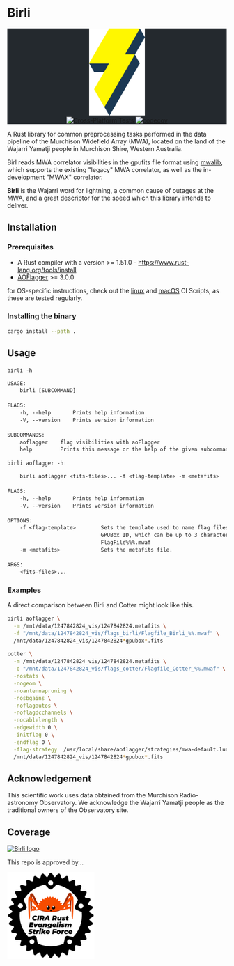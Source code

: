 # Birli

<!-- markdownlint-disable MD033 -->
<div class="bg-gray-dark" align="center" style="background-color:#24292e">
<img src="img/birli.png" height="200px" alt="Birli logo">
<br/>
<img src="https://github.com/MWATelescope/Birli/workflows/Cross-Platform%20Tests/badge.svg" alt="Cross-Platform Tests">
<a href="https://codecov.io/gh/MWATelescope/Birli"><img src="https://codecov.io/gh/MWATelescope/Birli/branch/main/graph/badge.svg?token=PK2KYEZOW9" alt="codecov"></a>
</div>

A Rust library for common preprocessing tasks performed in the data pipeline of the Murchison
Widefield Array (MWA), located on the land of the Wajarri Yamatji people in Murchison Shire, Western
Australia.

Birl reads MWA correlator visibilities in the gpufits file format using
[mwalib](https://github.com/MWATelescope/mwalib), which supports the existing "legacy" MWA
correlator, as well as the in-development "MWAX" correlator.

**Birli** is the Wajarri word for lightning, a common cause of outages at the MWA, and a great
descriptor for the speed which this library intends to deliver.

## Installation

### Prerequisites

- A Rust compiler with a version >= 1.51.0 - <https://www.rust-lang.org/tools/install>
- [AOFlagger](https://gitlab.com/aroffringa/aoflagger) >= 3.0.0

for OS-specific instructions, check out the [linux](https://github.com/MWATelescope/Birli/blob/main/.github/workflows/linux_test.yml) and [macOS](https://github.com/MWATelescope/Birli/blob/main/.github/workflows/macos_test.yml) CI Scripts, as these are tested regularly.

### Installing the binary

```bash
cargo install --path .
```

## Usage

`birli -h`

```txt
USAGE:
    birli [SUBCOMMAND]

FLAGS:
    -h, --help       Prints help information
    -V, --version    Prints version information

SUBCOMMANDS:
    aoflagger    flag visibilities with aoFlagger
    help         Prints this message or the help of the given subcommand(s)
```

`birli aoflagger -h`

```txt
    birli aoflagger <fits-files>... -f <flag-template> -m <metafits>

FLAGS:
    -h, --help       Prints help information
    -V, --version    Prints version information

OPTIONS:
    -f <flag-template>        Sets the template used to name flag files. Percents are substituted for the zero-prefixed
                              GPUBox ID, which can be up to 3 characters log. Similar to -o in Cotter. Example:
                              FlagFile%%%.mwaf
    -m <metafits>             Sets the metafits file.

ARGS:
    <fits-files>...
```

### Examples

A direct comparison between Birli and Cotter might look like this.

```bash
birli aoflagger \
  -m /mnt/data/1247842824_vis/1247842824.metafits \
  -f "/mnt/data/1247842824_vis/flags_birli/Flagfile_Birli_%%.mwaf" \
  /mnt/data/1247842824_vis/1247842824*gpubox*.fits
```

```bash
cotter \
  -m /mnt/data/1247842824_vis/1247842824.metafits \
  -o "/mnt/data/1247842824_vis/flags_cotter/Flagfile_Cotter_%%.mwaf" \
  -nostats \
  -nogeom \
  -noantennapruning \
  -nosbgains \
  -noflagautos \
  -noflagdcchannels \
  -nocablelength \
  -edgewidth 0 \
  -initflag 0 \
  -endflag 0 \
  -flag-strategy  /usr/local/share/aoflagger/strategies/mwa-default.lua \
  /mnt/data/1247842824_vis/1247842824*gpubox*.fits
```

## Acknowledgement

This scientific work uses data obtained from the Murchison Radio-astronomy Observatory. We
acknowledge the Wajarri Yamatji people as the traditional owners of the Observatory site.

## Coverage

<a href="https://codecov.io/gh/MWATelescope/Birli"><img src="https://codecov.io/gh/MWATelescope/Birli/branch/main/graphs/sunburst.svg" height="200px" alt="Birli logo"></a>

This repo is approved by...

<img src="https://github.com/MWATelescope/Birli/raw/main/img/CIRA_Rust_Evangelism_Strike_Force.png" height="200px" alt="CIRA Rust Evangelism Strike Force logo">
